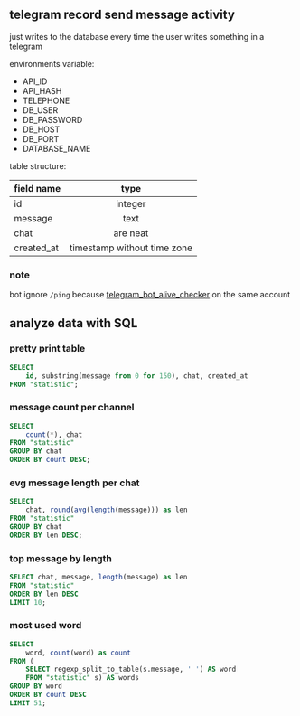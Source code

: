 ## telegram record send message activity

just writes to the database every time the user writes something in a telegram

environments variable:
- API_ID
- API_HASH
- TELEPHONE
- DB_USER
- DB_PASSWORD
- DB_HOST
- DB_PORT
- DATABASE_NAME

table structure:

| field name     | type                        |      
| -------------  |:-------------:              | 
| id             | integer                     | 
| message        | text                        | 
| chat | are neat| text                        |
| created_at     | timestamp without time zone | 

### note

bot ignore `/ping` because [telegram_bot_alive_checker](https://github.com/centralhardware/telegram_bot_alive_checker) 
on the same account 

## analyze data with SQL

### pretty print table

```sql
SELECT
    id, substring(message from 0 for 150), chat, created_at 
FROM "statistic";
```

### message count per channel

```sql
SELECT
    count(*), chat 
FROM "statistic" 
GROUP BY chat 
ORDER BY count DESC;
```

### evg message length per chat

```sql
SELECT 
    chat, round(avg(length(message))) as len
FROM "statistic"
GROUP BY chat 
ORDER BY len DESC;
```

### top message by length

```sql
SELECT chat, message, length(message) as len 
FROM "statistic" 
ORDER BY len DESC 
LIMIT 10;
```

###  most used word

```sql
SELECT 
    word, count(word) as count 
FROM (
    SELECT regexp_split_to_table(s.message, ' ') AS word 
    FROM "statistic" s) AS words 
GROUP BY word 
ORDER BY count DESC 
LIMIT 51;
```

